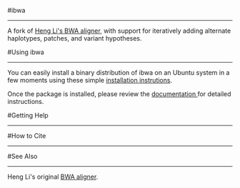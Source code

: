 #ibwa

***

A fork of [Heng Li's BWA aligner](http://bio-bwa.sourceforge.net), with support for iteratively adding alternate haplotypes, patches, and variant hypotheses.

#Using ibwa

***

You can easily install a binary distribution of ibwa on an Ubuntu system in a few moments using these simple [installation instrutions](install.html).

Once the package is installed, please review the [documentation ](documentation.html) for detailed instructions.

#Getting Help

***


#How to Cite

***


#See Also

***

Heng Li's original [BWA aligner](http://bio-bwa.sourceforge.net).
